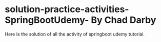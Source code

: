 # solution-practice-activities-SpringBootUdemy- By Chad Darby
Here is the solution of all the activity of springboot udemy tutorial.
